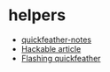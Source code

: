 
# helpers

* [quickfeather-notes](https://github.com/trabucayre/quickfeather-notes/blob/master/FPGAFlow.md)
* [Hackable article](https://connect.ed-diamond.com/hackable/hk-040/le-premier-fpga-avec-sa-chaine-de-developpement-open-source)
* [Flashing quickfeather](https://sensiml.com/documentation/firmware/quicklogic-quickfeather/quicklogic-quickfeather.html)
